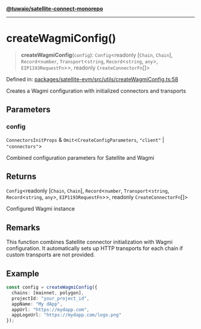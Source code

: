 [**@tuwaio/satellite-connect-monorepo**](../../../README.md)

***

# createWagmiConfig()

> **createWagmiConfig**(`config`): `Config`\<readonly \[`Chain`, `Chain`\], `Record`\<`number`, `Transport`\<`string`, `Record`\<`string`, `any`\>, `EIP1193RequestFn`\>\>, readonly `CreateConnectorFn`[]\>

Defined in: [packages/satellite-evm/src/utils/createWagmiConfig.ts:58](https://github.com/TuwaIO/satellite-connect/blob/8360ff0360276ab1441103db09b4fae110570e1d/packages/satellite-evm/src/utils/createWagmiConfig.ts#L58)

Creates a Wagmi configuration with initialized connectors and transports

## Parameters

### config

`ConnectorsInitProps` & `Omit`\<`CreateConfigParameters`, `"client"` \| `"connectors"`\>

Combined configuration parameters for Satellite and Wagmi

## Returns

`Config`\<readonly \[`Chain`, `Chain`\], `Record`\<`number`, `Transport`\<`string`, `Record`\<`string`, `any`\>, `EIP1193RequestFn`\>\>, readonly `CreateConnectorFn`[]\>

Configured Wagmi instance

## Remarks

This function combines Satellite connector initialization with Wagmi configuration.
It automatically sets up HTTP transports for each chain if custom transports are not provided.

## Example

```typescript
const config = createWagmiConfig({
  chains: [mainnet, polygon],
  projectId: "your_project_id",
  appName: "My dApp",
  appUrl: "https://mydapp.com",
  appLogoUrl: "https://mydapp.com/logo.png"
});
```
